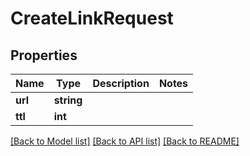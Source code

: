 # CreateLinkRequest

## Properties
Name | Type | Description | Notes
------------ | ------------- | ------------- | -------------
**url** | **string** |  | 
**ttl** | **int** |  | 

[[Back to Model list]](../../README.md#documentation-for-models) [[Back to API list]](../../README.md#documentation-for-api-endpoints) [[Back to README]](../../README.md)


